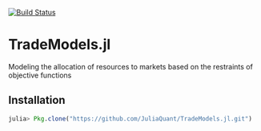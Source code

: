 [![Build Status](https://travis-ci.org/JuliaQuant/TradeModels.jl.png)](https://travis-ci.org/JuliaQuant/TradeModels.jl)

TradeModels.jl
==============

Modeling the allocation of resources to markets based on the restraints of objective functions

## Installation

````julia
julia> Pkg.clone("https://github.com/JuliaQuant/TradeModels.jl.git")
````
